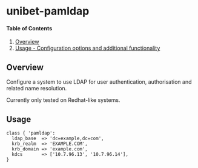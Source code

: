 # unibet-pamldap

#### Table of Contents

1. [Overview](#overview)
2. [Usage - Configuration options and additional functionality](#usage)

## Overview

Configure a system to use LDAP for user authentication, authorisation and related name resolution.

Currently only tested on Redhat-like systems.

## Usage

```
class { 'pamldap':
  ldap_base  => 'dc=example,dc=com',
  krb_realm  => 'EXAMPLE.COM',
  krb_domain => 'example.com',
  kdcs       => ['10.7.96.13', '10.7.96.14'],
}
```

